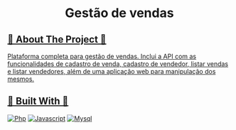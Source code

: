 <a name="readme-top"></a>

<h1 align="center">Gestão de vendas</h1>
  
<!-- ABOUT THE PROJECT -->
<h2 tabindex="-1" dir="auto"><a id="user-content--about-the-project" class="anchor" aria-hidden="true" tabindex="-1" href="#about-the-project">🔭 About The Project 🔭</h2>

Plataforma completa para gestão de vendas. Inclui a API com as funcionalidades de cadastro de venda, cadastro de vendedor, listar vendas e listar vendedores, além de uma aplicação web para manipulação dos mesmos.

<h2 tabindex="-1" dir="auto"><a id="user-content--built-with" class="anchor" aria-hidden="true" tabindex="-1" href="#-built-with">🔧 Built With 🔧</h2>

[![Php][Php.net]][Php-url]
[![Javascript][Javascript.com]][Javascript-url]
[![Mysql][Mysql.com]][Mysql-url]

<!-- MARKDOWN LINKS & IMAGES -->
<!-- https://www.markdownguide.org/basic-syntax/#reference-style-links -->
[Php.net]: https://img.shields.io/badge/PHP-777BB4?style=for-the-badge&logo=php&logoColor=white
[Php-url]: https://www.php.net/

[Javascript.com]: https://img.shields.io/badge/JavaScript-F7DF1E?style=for-the-badge&logo=javascript&logoColor=black
[Javascript-url]: https://www.javascript.com/

[Mysql.com]: https://img.shields.io/badge/MySQL-005C84?style=for-the-badge&logo=mysql&logoColor=white
[Mysql-url]: https://www.mysql.com/
